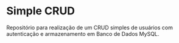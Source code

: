 # Simple CRUD
Repositório para realização de um CRUD simples de usuários com autenticação e armazenamento em Banco de Dados MySQL.
